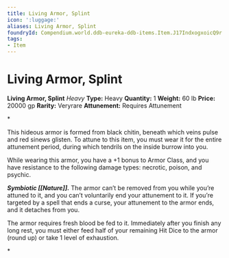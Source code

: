 ```yaml
---
title: Living Armor, Splint
icon: ':luggage:'
aliases: Living Armor, Splint
foundryId: Compendium.world.ddb-eureka-ddb-items.Item.J17IndxogxoicQ9r
tags:
- Item
---
```


# Living Armor, Splint

**Living Armor, Splint**
_Heavy_
**Type:** Heavy
**Quantity:** 1
**Weight:** 60 lb
**Price:** 20000 gp
**Rarity:** Veryrare
**Attunement:** Requires Attunement

*<p>This hideous armor is formed from black chitin, beneath which veins pulse and red sinews glisten. To attune to this item, you must wear it for the entire attunement period, during which tendrils on the inside burrow into you.

While wearing this armor, you have a +1 bonus to Armor Class, and you have resistance to the following damage types: necrotic, poison, and psychic.

***Symbiotic [[Nature]].*** The armor can’t be removed from you while you’re attuned to it, and you can’t voluntarily end your attunement to it. If you’re targeted by a spell that ends a curse, your attunement to the armor ends, and it detaches from you.

The armor requires fresh blood be fed to it. Immediately after you finish any long rest, you must either feed half of your remaining Hit Dice to the armor (round up) or take 1 level of exhaustion.</p>*
